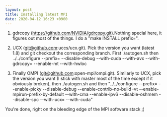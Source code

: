 ```yaml
---
layout: post
title: Installing latest MPI
date: 2020-04-12 16:23 +0900
---
```


1. gdrcopy (https://github.com/NVIDIA/gdrcopy.git).Nothing special here, it figures out most of the things. I do a "make INSTALL prefix=<somewhere GDR>".

2. UCX (git@github.com:uccs/ucx.git). Pick the version you want (latest 1.8) and git checkout the corresponding branch. First ./autogen.sh then 
../../configure --prefix=<somewhere UCX> --disable-debug --with-cuda --with-avx --with-gdrcopy=<somewhere GDR> --enable-mt --with-hwloc

3. Finally OMPI (git@github.com:open-mpi/ompi.git). Similarly to UCX, pick the version you want (I stick with master most of the time except if it obviously broken), then ./autogen.sh and then "../../configure --prefix=<somewhere OMPI> --enable-picky --disable-debug --enable-contrib-no-build=vt --enable-mpirun-prefix-by-default --with-cma --enable-ipv6 --disable-oshmem --disable-spc --with-ucx=<somewhere UCX> --with-cuda"

You're done, right on the bleeding edge of the MPI software stack ;)

